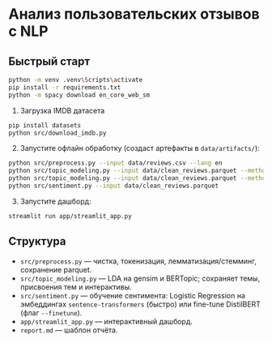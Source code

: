
# Анализ пользовательских отзывов с NLP

## Быстрый старт

```bash
python -m venv .venv\Scripts\activate 
pip install -r requirements.txt
python -m spacy download en_core_web_sm
```


1) Загрузка IMDB датасета

```bash
pip install datasets
python src/download_imdb.py
```

2) Запустите офлайн обработку (создаст артефакты в `data/artifacts/`):
```bash
python src/preprocess.py --input data/reviews.csv --lang en
python src/topic_modeling.py --input data/clean_reviews.parquet --method lda --num-topics 15
python src/topic_modeling.py --input data/clean_reviews.parquet --method bertopic
python src/sentiment.py --input data/clean_reviews.parquet 
```

3) Запустите дашборд:
```bash
streamlit run app/streamlit_app.py
```

## Структура
- `src/preprocess.py` — чистка, токенизация, лемматизация/стемминг, сохранение parquet.
- `src/topic_modeling.py` — LDA на gensim и BERTopic; сохраняет темы, присвоения тем и интерактивы.
- `src/sentiment.py` — обучение сентимента: Logistic Regression на эмбеддингах `sentence-transformers` (быстро) или fine-tune DistilBERT (флаг `--finetune`).
- `app/streamlit_app.py` — интерактивный дашборд.
- `report.md` — шаблон отчёта.

